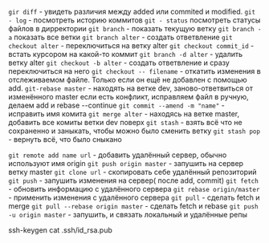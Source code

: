 `gir diff` - увидеть различия между added или commited и modified. 
`git - log` - посмотреть историю коммитов
`git - status` посмотреть статусы файлов в дирректории
`git branch` - показать текущую ветку
`git branch -a` показать все ветки
`git branch alter` - создать ответвление
`git checkout alter` - переключиться на ветку alter
`git checkout commit_id` - встать курсором на какой-то коммит
`git branch -d alter` - удалить ветку alter
`git checkout -b alter` - создать ответвление и сразу переключиться на него
`git checkout -- filename` - откатить изменения в отслеживаемом файле. Только если он ещё не добавлен с помощью add.
`git-rebase master` - находять на ветке dev, заново-ответвиться от изменённого master
если есть конфликт, исправляем файл в ручную, делаем add и rebase --continue
`git commit --amend -m "name"` - исправить имя комита
`git merge alter` - находясь на ветке master, добавить все комиты ветки dev поверх
`git stash` - взять всё что не сохраненно и заныкать, чтобы можно было сменить ветку
`git stash pop` - вернуть всё, что было сныкано


`git remote add name url` - добавить удалённый сервер, обычно используют имя origin
`git push origin master` - запушить на сервер ветку master
`git clone url` -  скопировать себе удалённый репозиторий
`git push` - запушить изменения на сервер( после add, commit)
`git fetch` - обновить информацию с удалённого сервера
`git rebase origin/master` - применить изменения с удалённого сервера
`git pull` - сделать fetch и merge
`git pull --rebase origin master` - сделать fetch и rebase
`git push -u origin master` - запушить, и связать локальный и удалённые репы

ssh-keygen
cat .ssh/id_rsa.pub
	
